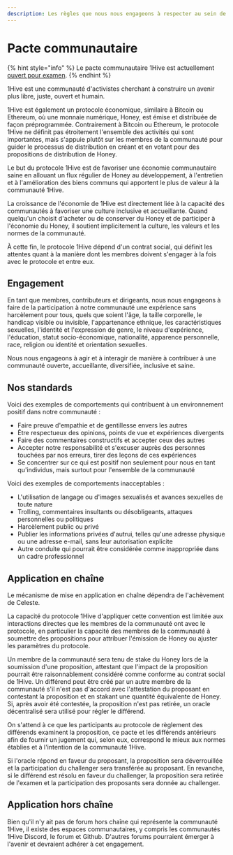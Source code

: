 ```yaml
---
description: Les règles que nous nous engageons à respecter au sein de la communauté 1Hive.
---
```


# Pacte communautaire



{% hint style="info" %}
Le pacte communautaire 1Hive est actuellement [ouvert pour examen](https://forum.1hive.org/t/drafting-the-1hive-community-covenant-for-celeste/1548).
{% endhint %}

1Hive est une communauté d'activistes cherchant à construire un avenir plus libre, juste, ouvert et humain.

1Hive est également un protocole économique, similaire à Bitcoin ou Ethereum, où une monnaie numérique, Honey, est émise et distribuée de façon préprogrammée. Contrairement à Bitcoin ou Ethereum, le protocole 1Hive ne définit pas étroitement l'ensemble des activités qui sont importantes, mais s'appuie plutôt sur les membres de la communauté pour guider le processus de distribution en créant et en votant pour des propositions de distribution de Honey.

Le but du protocole 1Hive est de favoriser une économie communautaire saine en allouant un flux régulier de Honey au développement, à l'entretien et à l'amélioration des biens communs qui apportent le plus de valeur à la communauté 1Hive.&#x20;

La croissance de l'économie de 1Hive est directement liée à la capacité des communautés à favoriser une culture inclusive et accueillante. Quand quelqu'un choisit d'acheter ou de conserver du Honey et de participer à l'économie du Honey, il soutient implicitement la culture, les valeurs et les normes de la communauté.&#x20;

À cette fin, le protocole 1Hive dépend d'un contrat social, qui définit les attentes quant à la manière dont les membres doivent s'engager à la fois avec le protocole et entre eux.

## **Engagement**

En tant que membres, contributeurs et dirigeants, nous nous engageons à faire de la participation à notre communauté une expérience sans harcèlement pour tous, quels que soient l'âge, la taille corporelle, le handicap visible ou invisible, l'appartenance ethnique, les caractéristiques sexuelles, l'identité et l'expression de genre, le niveau d'expérience, l'éducation, statut socio-économique, nationalité, apparence personnelle, race, religion ou identité et orientation sexuelles.

Nous nous engageons à agir et à interagir de manière à contribuer à une communauté ouverte, accueillante, diversifiée, inclusive et saine.

## **Nos standards**

Voici des exemples de comportements qui contribuent à un environnement positif dans notre communauté :

* Faire preuve d'empathie et de gentillesse envers les autres
* Être respectueux des opinions, points de vue et expériences divergents
* Faire des commentaires constructifs et accepter ceux des autres
* Accepter notre responsabilité et s'excuser auprès des personnes touchées par nos erreurs, tirer des leçons de ces expériences
* Se concentrer sur ce qui est positif non seulement pour nous en tant qu'individus, mais surtout pour l'ensemble de la communauté

Voici des exemples de comportements inacceptables :

* L'utilisation de langage ou d'images sexualisés et avances sexuelles de toute nature
* Trolling, commentaires insultants ou désobligeants, attaques personnelles ou politiques
* Harcèlement public ou privé
* Publier les informations privées d'autrui, telles qu'une adresse physique ou une adresse e-mail, sans leur autorisation explicite
* Autre conduite qui pourrait être considérée comme inappropriée dans un cadre professionnel

## **Application en chaîne**

Le mécanisme de mise en application en chaîne dépendra de l'achèvement de Celeste.&#x20;

La capacité du protocole 1Hive d'appliquer cette convention est limitée aux interactions directes que les membres de la communauté ont avec le protocole, en particulier la capacité des membres de la communauté à soumettre des propositions pour attribuer l'émission de Honey ou ajuster les paramètres du protocole.&#x20;

Un membre de la communauté sera tenu de stake du Honey lors de la soumission d'une proposition, attestant que l'impact de la proposition pourrait être raisonnablement considéré comme conforme au contrat social de 1Hive. Un différend peut être créé par un autre membre de la communauté s'il n'est pas d'accord avec l'attestation du proposant en contestant la proposition et en stakant une quantité équivalente de Honey. Si, après avoir été contestée, la proposition n'est pas retirée, un oracle décentralisé sera utilisé pour régler le différend.&#x20;

On s'attend à ce que les participants au protocole de règlement des différends examinent la proposition, ce pacte et les différends antérieurs afin de fournir un jugement qui, selon eux, correspond le mieux aux normes établies et à l'intention de la communauté 1Hive.&#x20;

Si l'oracle répond en faveur du proposant, la proposition sera déverrouillée et la participation du challenger sera transférée au proposant. En revanche, si le différend est résolu en faveur du challenger, la proposition sera retirée de l'examen et la participation des proposants sera donnée au challenger.

## **Application hors chaîne**

Bien qu'il n'y ait pas de forum hors chaîne qui représente la communauté 1Hive, il existe des espaces communautaires, y compris les communautés 1Hive Discord, le forum et Github. D'autres forums pourraient émerger à l'avenir et devraient adhérer à cet engagement.
